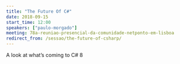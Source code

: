 ```yaml
---
title: "The Future Of C#"
date: 2018-09-15
start_time: 12:00
speakers: ["paulo-morgado"]
meeting: 78a-reuniao-presencial-da-comunidade-netponto-em-lisboa
redirect_from: /sessao/the-future-of-csharp/
---
```


A look at what’s coming to C# 8
